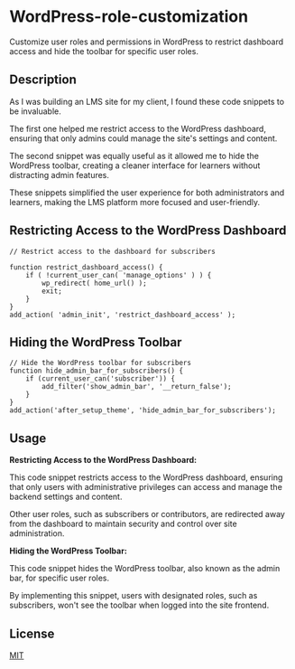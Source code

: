 
# WordPress-role-customization

Customize user roles and permissions in WordPress to restrict dashboard access and hide the toolbar for specific user roles.




## Description

As I was building an LMS site for my client, I found these code snippets to be invaluable.

The first one helped me restrict access to the WordPress dashboard, ensuring that only admins could manage the site's settings and content.

The second snippet was equally useful as it allowed me to hide the WordPress toolbar, creating a cleaner interface for learners without distracting admin features.

These snippets simplified the user experience for both administrators and learners, making the LMS platform more focused and user-friendly.
## Restricting Access to the WordPress Dashboard

```
// Restrict access to the dashboard for subscribers

function restrict_dashboard_access() {
    if ( !current_user_can( 'manage_options' ) ) {
        wp_redirect( home_url() );
        exit;
    }
}
add_action( 'admin_init', 'restrict_dashboard_access' );
```
## Hiding the WordPress Toolbar

```
// Hide the WordPress toolbar for subscribers
function hide_admin_bar_for_subscribers() {
    if (current_user_can('subscriber')) {
        add_filter('show_admin_bar', '__return_false');
    }
}
add_action('after_setup_theme', 'hide_admin_bar_for_subscribers');

```
## Usage

**Restricting Access to the WordPress Dashboard:**

This code snippet restricts access to the WordPress dashboard, ensuring that only users with administrative privileges can access and manage the backend settings and content.

Other user roles, such as subscribers or contributors, are redirected away from the dashboard to maintain security and control over site administration.

**Hiding the WordPress Toolbar:**

This code snippet hides the WordPress toolbar, also known as the admin bar, for specific user roles.

By implementing this snippet, users with designated roles, such as subscribers, won't see the toolbar when logged into the site frontend.


## License

[MIT](https://choosealicense.com/licenses/mit/)
